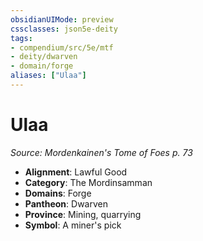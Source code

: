 ```yaml
---
obsidianUIMode: preview
cssclasses: json5e-deity
tags:
- compendium/src/5e/mtf
- deity/dwarven
- domain/forge
aliases: ["Ulaa"]
---
```

# Ulaa
*Source: Mordenkainen's Tome of Foes p. 73* 

- **Alignment**: Lawful Good
- **Category**: The Mordinsamman
- **Domains**: Forge
- **Pantheon**: Dwarven
- **Province**: Mining, quarrying
- **Symbol**: A miner's pick